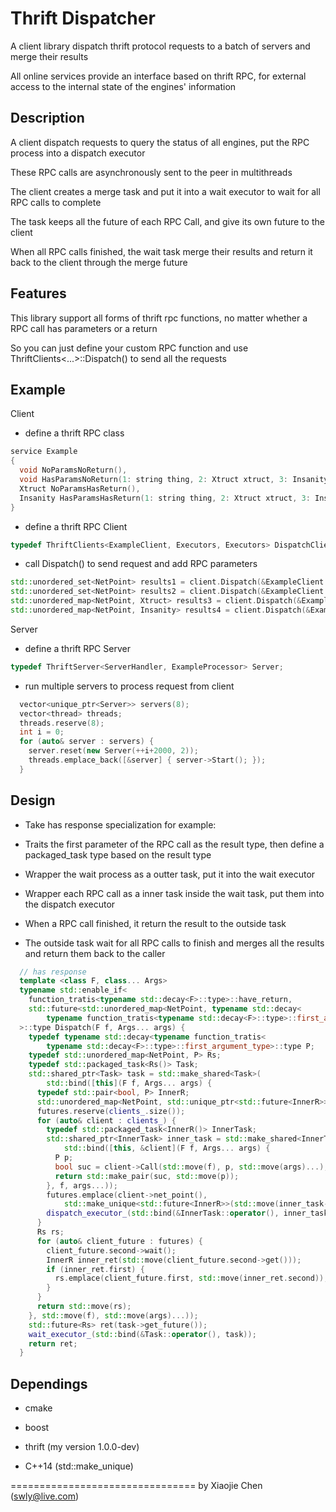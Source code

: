# Thrift Dispatcher

A client library dispatch thrift protocol requests to a batch of servers and merge their results

All online services provide an interface based on thrift RPC, for external access to the internal state of the engines' information



## Description

A client dispatch requests to query the status of all engines, put the RPC process into a dispatch executor

These RPC calls are asynchronously sent to the peer in multithreads

The client creates a merge task and put it into a wait executor to wait for all RPC calls to complete

The task keeps all the future of each RPC Call, and give its own future to the client

When all RPC calls finished, the wait task merge their results and return it back to the client through the merge future


## Features

This library support all forms of thrift rpc functions, no matter whether a RPC call has parameters or a return

So you can just define your custom RPC function and use ThriftClients<...>::Dispatch() to send all the requests


## Example

Client

* define a thrift RPC class

```c++
service Example
{
  void NoParamsNoReturn(),
  void HasParamsNoReturn(1: string thing, 2: Xtruct xtruct, 3: Insanity insanity),
  Xtruct NoParamsHasReturn(),
  Insanity HasParamsHasReturn(1: string thing, 2: Xtruct xtruct, 3: Insanity insanity)
}
```

* define a thrift RPC Client 

```c++
typedef ThriftClients<ExampleClient, Executors, Executors> DispatchClient;
```

* call Dispatch() to send request and add RPC parameters

```c++
std::unordered_set<NetPoint> results1 = client.Dispatch(&ExampleClient::NoParamsNoReturn).get();
std::unordered_set<NetPoint> results2 = client.Dispatch(&ExampleClient::HasParamsNoReturn, "HasParamsNoReturn", param, insane).get();
std::unordered_map<NetPoint, Xtruct> results3 = client.Dispatch(&ExampleClient::NoParamsHasReturn).get();
std::unordered_map<NetPoint, Insanity> results4 = client.Dispatch(&ExampleClient::HasParamsHasReturn, "HasParamsHasReturn", param, insane).get();
```

Server

* define a thrift RPC Server

```c++
typedef ThriftServer<ServerHandler, ExampleProcessor> Server;
```

* run multiple servers to process request from client

```c++
  vector<unique_ptr<Server>> servers(8);
  vector<thread> threads;
  threads.reserve(8);
  int i = 0;
  for (auto& server : servers) {
    server.reset(new Server(++i+2000, 2));
    threads.emplace_back([&server] { server->Start(); });
  }
```


## Design

* Take has response specialization for example:

* Traits the first parameter of the RPC call as the result type, then define a packaged_task type based on the result type

* Wrapper the wait process as a outter task, put it into the wait executor

* Wrapper each RPC call as a inner task inside the wait task, put them into the dispatch executor

* When a RPC call finished, it return the result to the outside task

* The outside task wait for all RPC calls to finish and merges all the results and return them back to the caller

```c++
  // has response
  template <class F, class... Args>
  typename std::enable_if<
    function_tratis<typename std::decay<F>::type>::have_return,
    std::future<std::unordered_map<NetPoint, typename std::decay<
        typename function_tratis<typename std::decay<F>::type>::first_argument_type>::type>>
  >::type Dispatch(F f, Args... args) {
    typedef typename std::decay<typename function_tratis<
        typename std::decay<F>::type>::first_argument_type>::type P;
    typedef std::unordered_map<NetPoint, P> Rs;
    typedef std::packaged_task<Rs()> Task;
    std::shared_ptr<Task> task = std::make_shared<Task>(
        std::bind([this](F f, Args... args) {
      typedef std::pair<bool, P> InnerR;
      std::unordered_map<NetPoint, std::unique_ptr<std::future<InnerR>>> futures;
      futures.reserve(clients_.size());
      for (auto& client : clients_) {
        typedef std::packaged_task<InnerR()> InnerTask;
        std::shared_ptr<InnerTask> inner_task = std::make_shared<InnerTask>(
            std::bind([this, &client](F f, Args... args) {
          P p;
          bool suc = client->Call(std::move(f), p, std::move(args)...);
          return std::make_pair(suc, std::move(p));
        }, f, args...));
        futures.emplace(client->net_point(),
            std::make_unique<std::future<InnerR>>(std::move(inner_task->get_future())));
        dispatch_executor_(std::bind(&InnerTask::operator(), inner_task));
      }
      Rs rs;
      for (auto& client_future : futures) {
        client_future.second->wait();
        InnerR inner_ret(std::move(client_future.second->get()));
        if (inner_ret.first) {
          rs.emplace(client_future.first, std::move(inner_ret.second));
        }
      }
      return std::move(rs);
    }, std::move(f), std::move(args)...));
    std::future<Rs> ret(task->get_future());
    wait_executor_(std::bind(&Task::operator(), task));
    return ret;
  }
```


## Dependings

* cmake

* boost

* thrift (my version 1.0.0-dev)

* C++14 (std::make_unique)


================================
by Xiaojie Chen (swly@live.com)


